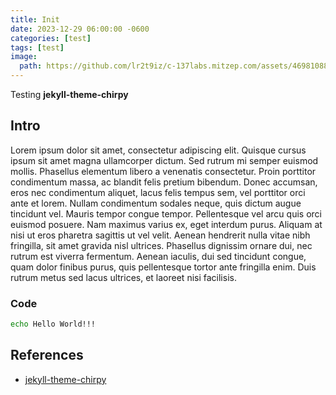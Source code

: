 ```yaml
---
title: Init
date: 2023-12-29 06:00:00 -0600
categories: [test]
tags: [test]
image:
  path: https://github.com/lr2t9iz/c-137labs.mitzep.com/assets/46981088/62bb8d88-d2ed-43b5-9b95-3033a5a33324
---
```


Testing **jekyll-theme-chirpy**

## Intro

Lorem ipsum dolor sit amet, consectetur adipiscing elit. Quisque cursus ipsum sit amet magna ullamcorper dictum. Sed rutrum mi semper euismod mollis. Phasellus elementum libero a venenatis consectetur. Proin porttitor condimentum massa, ac blandit felis pretium bibendum. Donec accumsan, eros nec condimentum aliquet, lacus felis tempus sem, vel porttitor orci ante et lorem. Nullam condimentum sodales neque, quis dictum augue tincidunt vel. Mauris tempor congue tempor. Pellentesque vel arcu quis orci euismod posuere. Nam maximus varius ex, eget interdum purus. Aliquam at nisi ut eros pharetra sagittis ut vel velit. Aenean hendrerit nulla vitae nibh fringilla, sit amet gravida nisl ultrices. Phasellus dignissim ornare dui, nec rutrum est viverra fermentum. Aenean iaculis, dui sed tincidunt congue, quam dolor finibus purus, quis pellentesque tortor ante fringilla enim. Duis rutrum metus sed lacus ultrices, et laoreet nisi facilisis.

### Code

```bash
echo Hello World!!!
```

## References
- [jekyll-theme-chirpy](https://github.com/cotes2020/jekyll-theme-chirpy)
